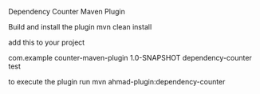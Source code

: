 Dependency Counter Maven Plugin

Build and install the plugin mvn clean install

add this to your project

<plugin>
				<groupId>com.example</groupId>
				<artifactId>counter-maven-plugin</artifactId>
				<version>1.0-SNAPSHOT</version>
				<executions>
					<execution>
						<goals>
							<goal>dependency-counter</goal>
						</goals>
						<configuration>
							<scope>test</scope>
						</configuration>
					</execution>
				</executions>
			</plugin>

to execute the plugin run
mvn ahmad-plugin:dependency-counter